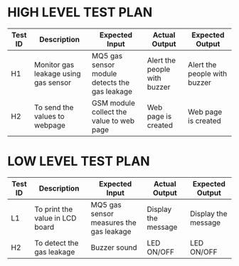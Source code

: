 # HIGH LEVEL TEST PLAN
| Test ID |	Description	| Expected Input | Actual Output |	Expected Output |
| ------- | ----------- | -------------- | ------------- | ---------------- |
| H1 | Monitor gas leakage using gas sensor |	MQ5 gas sensor module detects the gas leakage |	Alert the people with buzzer | Alert the people with buzzer |
| H2 | To send the values to webpage |	GSM module collect the value to web page |	Web page is created	| Web page is created |
# LOW LEVEL TEST PLAN
| Test ID |	Description |	Expected Input | Actual Output | Expected Output |
| ------- | ----------- | -------------- | ------------- | --------------- |
| L1 | To print the value in LCD board | MQ5 gas sensor measures the gas leakage | Display the message |	Display the message |
| H2 | To detect the gas leakage |	Buzzer sound | LED ON/OFF |	LED ON/OFF |
